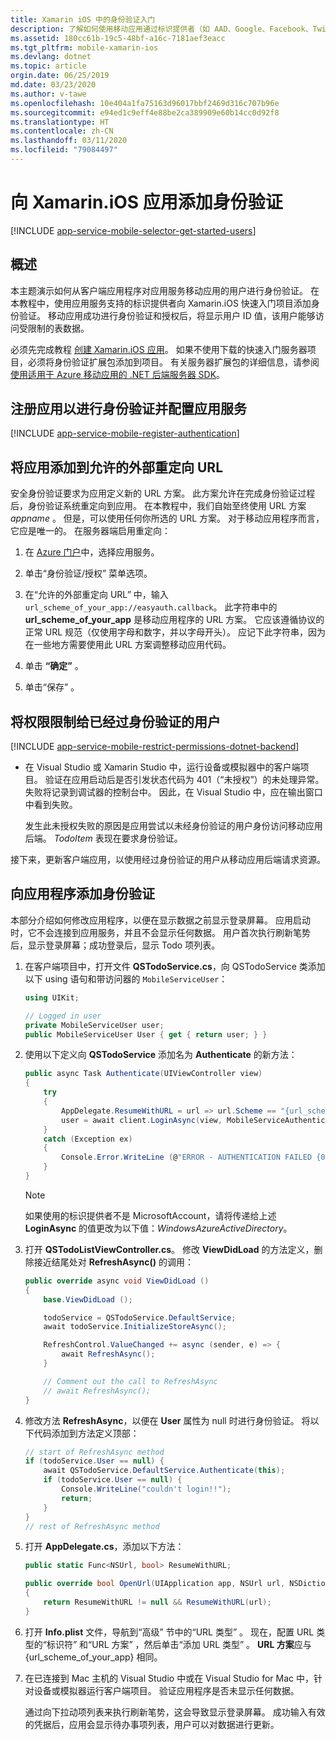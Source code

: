```yaml
---
title: Xamarin iOS 中的身份验证入门
description: 了解如何使用移动应用通过标识提供者（如 AAD、Google、Facebook、Twitter 和 Microsoft）对 Xamarin iOS 应用的用户进行身份验证。
ms.assetid: 180cc61b-19c5-48bf-a16c-7181aef3eacc
ms.tgt_pltfrm: mobile-xamarin-ios
ms.devlang: dotnet
ms.topic: article
orgin.date: 06/25/2019
md.date: 03/23/2020
ms.author: v-tawe
ms.openlocfilehash: 10e404a1fa75163d96017bbf2469d316c707b96e
ms.sourcegitcommit: e94ed1c9eff4e88be2ca389909e60b14cc0d92f8
ms.translationtype: HT
ms.contentlocale: zh-CN
ms.lasthandoff: 03/11/2020
ms.locfileid: "79084497"
---
```

# <a name="add-authentication-to-your-xamarinios-app"></a>向 Xamarin.iOS 应用添加身份验证
[!INCLUDE [app-service-mobile-selector-get-started-users](../../includes/app-service-mobile-selector-get-started-users.md)]

## <a name="overview"></a>概述

本主题演示如何从客户端应用程序对应用服务移动应用的用户进行身份验证。 在本教程中，使用应用服务支持的标识提供者向 Xamarin.iOS 快速入门项目添加身份验证。 移动应用成功进行身份验证和授权后，将显示用户 ID 值，该用户能够访问受限制的表数据。

必须先完成教程 [创建 Xamarin.iOS 应用]。 如果不使用下载的快速入门服务器项目，必须将身份验证扩展包添加到项目。 有关服务器扩展包的详细信息，请参阅[使用适用于 Azure 移动应用的 .NET 后端服务器 SDK](app-service-mobile-dotnet-backend-how-to-use-server-sdk.md)。

## <a name="register-your-app-for-authentication-and-configure-app-services"></a>注册应用以进行身份验证并配置应用服务
[!INCLUDE [app-service-mobile-register-authentication](../../includes/app-service-mobile-register-authentication.md)]

## <a name="add-your-app-to-the-allowed-external-redirect-urls"></a>将应用添加到允许的外部重定向 URL

安全身份验证要求为应用定义新的 URL 方案。 此方案允许在完成身份验证过程后，身份验证系统重定向到应用。 在本教程中，我们自始至终使用 URL 方案 _appname_ 。 但是，可以使用任何你所选的 URL 方案。 对于移动应用程序而言，它应是唯一的。 在服务器端启用重定向：

1. 在 [Azure 门户](https://portal.azure.cn/)中，选择应用服务。

2. 单击“身份验证/授权”  菜单选项。

3. 在“允许的外部重定向 URL”  中，输入 `url_scheme_of_your_app://easyauth.callback`。  此字符串中的 **url_scheme_of_your_app** 是移动应用程序的 URL 方案。  它应该遵循协议的正常 URL 规范（仅使用字母和数字，并以字母开头）。  应记下此字符串，因为在一些地方需要使用此 URL 方案调整移动应用代码。

4. 单击 **“确定”** 。

5. 单击“保存”  。

## <a name="restrict-permissions-to-authenticated-users"></a>将权限限制给已经过身份验证的用户
[!INCLUDE [app-service-mobile-restrict-permissions-dotnet-backend](../../includes/app-service-mobile-restrict-permissions-dotnet-backend.md)]

* 在 Visual Studio 或 Xamarin Studio 中，运行设备或模拟器中的客户端项目。 验证在应用启动后是否引发状态代码为 401（“未授权”）的未处理异常。 失败将记录到调试器的控制台中。 因此，在 Visual Studio 中，应在输出窗口中看到失败。

    发生此未授权失败的原因是应用尝试以未经身份验证的用户身份访问移动应用后端。 *TodoItem* 表现在要求身份验证。

接下来，更新客户端应用，以使用经过身份验证的用户从移动应用后端请求资源。

## <a name="add-authentication-to-the-app"></a>向应用程序添加身份验证
本部分介绍如何修改应用程序，以便在显示数据之前显示登录屏幕。 应用启动时，它不会连接到应用服务，并且不会显示任何数据。 用户首次执行刷新笔势后，显示登录屏幕；成功登录后，显示 Todo 项列表。

1. 在客户端项目中，打开文件 **QSTodoService.cs**，向 QSTodoService 类添加以下 using 语句和带访问器的 `MobileServiceUser`：

    ```csharp
    using UIKit;

    // Logged in user
    private MobileServiceUser user;
    public MobileServiceUser User { get { return user; } }
    ```

2. 使用以下定义向 **QSTodoService** 添加名为 **Authenticate** 的新方法：

    ```csharp
    public async Task Authenticate(UIViewController view)
    {
        try
        {
            AppDelegate.ResumeWithURL = url => url.Scheme == "{url_scheme_of_your_app}" && client.ResumeWithURL(url);
            user = await client.LoginAsync(view, MobileServiceAuthenticationProvider.MicrosoftAccout, "{url_scheme_of_your_app}");
        }
        catch (Exception ex)
        {
            Console.Error.WriteLine (@"ERROR - AUTHENTICATION FAILED {0}", ex.Message);
        }
    }
    ```

    > [!NOTE]
    > 如果使用的标识提供者不是 MicrosoftAccount，请将传递给上述 **LoginAsync** 的值更改为以下值：_WindowsAzureActiveDirectory_。

3. 打开 **QSTodoListViewController.cs**。 修改 **ViewDidLoad** 的方法定义，删除接近结尾处对 **RefreshAsync()** 的调用：

    ```csharp
    public override async void ViewDidLoad ()
    {
        base.ViewDidLoad ();

        todoService = QSTodoService.DefaultService;
        await todoService.InitializeStoreAsync();

        RefreshControl.ValueChanged += async (sender, e) => {
            await RefreshAsync();
        }

        // Comment out the call to RefreshAsync
        // await RefreshAsync();
    }
    ```

4. 修改方法 **RefreshAsync**，以便在 **User** 属性为 null 时进行身份验证。 将以下代码添加到方法定义顶部：

    ```csharp
    // start of RefreshAsync method
    if (todoService.User == null) {
        await QSTodoService.DefaultService.Authenticate(this);
        if (todoService.User == null) {
            Console.WriteLine("couldn't login!!");
            return;
        }
    }
    // rest of RefreshAsync method
    ```

5. 打开 **AppDelegate.cs**，添加以下方法：

    ```csharp
    public static Func<NSUrl, bool> ResumeWithURL;

    public override bool OpenUrl(UIApplication app, NSUrl url, NSDictionary options)
    {
        return ResumeWithURL != null && ResumeWithURL(url);
    }
    ```

6. 打开 **Info.plist** 文件，导航到“高级”  节中的“URL 类型”  。 现在，配置 URL 类型的“标识符”  和“URL 方案”  ，然后单击“添加 URL 类型”  。 **URL 方案**应与 {url_scheme_of_your_app} 相同。
7. 在已连接到 Mac 主机的 Visual Studio 中或在 Visual Studio for Mac 中，针对设备或模拟器运行客户端项目。 验证应用程序是否未显示任何数据。

    通过向下拉动项列表来执行刷新笔势，这会导致显示登录屏幕。 成功输入有效的凭据后，应用会显示待办事项列表，用户可以对数据进行更新。

<!-- URLs. -->
[Submit an app page]: https://go.microsoft.com/fwlink/p/?LinkID=266582
[My Applications]: https://go.microsoft.com/fwlink/p/?LinkId=262039
[创建 Xamarin.iOS 应用]: app-service-mobile-xamarin-ios-get-started.md
